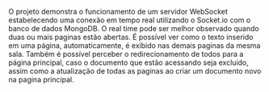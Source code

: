 O projeto demonstra o funcionamento de um servidor WebSocket estabelecendo uma conexão em tempo real
utilizando o Socket.io com o banco de dados MongoDB.
O real time pode ser melhor observado quando duas ou mais paginas estão abertas.
É possível ver como o texto inserido em uma página, automaticamente, é exibido nas demais paginas da mesma sala.
Também é possível perceber o redirecionamento de todos para a página principal, caso o documento que estão acessando seja excluído,
assim como a atualização de todas as paginas ao criar um documento novo na pagina principal.
